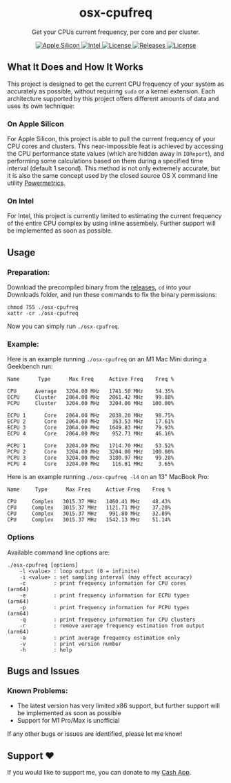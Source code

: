 <h1 align="center" style="">osx-cpufreq</h1>

<p align="center">
    Get your CPUs current frequency, per core and per cluster.
</p>
<p align="center">
    <a href="">
       <img alt="Apple Silicon" src="https://img.shields.io/badge/Apple_Silicon-M1_Support-red.svg"/>
    </a>
    <a href="">
       <img alt="Intel" src="https://img.shields.io/badge/Intel-Limited_Support-blue.svg"/>
    </a>
        <a href="https://github.com/BitesPotatoBacks/osx-cpufreq/blob/main/LICENSE">
        <img alt="License" src="https://img.shields.io/github/license/BitesPotatoBacks/osx-cpufreq.svg"/>
    </a>
<!--     <a href="https://github.com/BitesPotatoBacks/osx-cpufreq/stargazers">
        <img alt="License" src="https://img.shields.io/github/stars/BitesPotatoBacks/osx-cpufreq.svg"/>
    </a> -->
    <a href="https://github.com/BitesPotatoBacks/osx-cpufreq/releases">
        <img alt="Releases" src="https://img.shields.io/github/release/BitesPotatoBacks/osx-cpufreq.svg"/>
    </a>
        <a href="https://cash.app/$bitespotatobacks">
        <img alt="License" src="https://img.shields.io/badge/donate-Cash_App-default.svg"/>
    </a>
    <!-- <a href="https://github.com/BitesPotatoBacks/osx-cpufreq/stargazers"><img alt="Stars" src="https://img.shields.io/github/stars/BitesPotatoBacks/osx-cpufreq.svg"/></a>-->
    <br>
</p>

## What It Does and How It Works
This project is designed to get the current CPU frequency of your system as accurately as possible, without requiring `sudo` or a kernel extension. Each architecture supported by this project offers different amounts of data and uses its own technique:
### On Apple Silicon
For Apple Silicon, this project is able to pull the current frequency of your CPU cores and clusters. This near-impossible feat is achieved by accessing the CPU performance state values (which are hidden away in `IOReport`), and performing some calculations based on them during a specified time interval (default 1 second). This method is not only extremely accurate, but it is also the same concept used by the closed source OS X command line utility [Powermetrics](https://www.unix.com/man-page/osx/1/powermetrics/).
### On Intel
For Intel, this project is currently limited to estimating the current frequency of the entire CPU complex by using inline assembely. Further support will be implemented as soon as possible.
## Usage
### Preparation:
Download the precompiled binary from the [releases](https://github.com/BitesPotatoBacks/osx-cpufreq/releases), `cd` into your Downloads folder, and run these commands to fix the binary permissions:
```
chmod 755 ./osx-cpufreq
xattr -cr ./osx-cpufreq
```
Now you can simply run `./osx-cpufreq`.

### Example:
Here is an example running `./osx-cpufreq` on an M1 Mac Mini during a Geekbench run:
```
Name      Type      Max Freq     Active Freq    Freq %

CPU      Average   3204.00 MHz   1741.50 MHz    54.35%
ECPU     Cluster   2064.00 MHz   2061.42 MHz    99.88%
PCPU     Cluster   3204.00 MHz   3204.00 MHz   100.00%

ECPU 1      Core   2064.00 MHz   2038.20 MHz    98.75%
ECPU 2      Core   2064.00 MHz    363.53 MHz    17.61%
ECPU 3      Core   2064.00 MHz   1649.83 MHz    79.93%
ECPU 4      Core   2064.00 MHz    952.71 MHz    46.16%

PCPU 1      Core   3204.00 MHz   1714.70 MHz    53.52%
PCPU 2      Core   3204.00 MHz   3204.00 MHz   100.00%
PCPU 3      Core   3204.00 MHz   3180.97 MHz    99.28%
PCPU 4      Core   3204.00 MHz    116.81 MHz     3.65%
```
Here is an example running `./osx-cpufreq -l4` on an 13" MacBook Pro:
```
Name     Type      Max Freq     Active Freq    Freq %

CPU     Complex   3015.37 MHz   1460.41 MHz    48.43%
CPU     Complex   3015.37 MHz   1121.71 MHz    37.20%
CPU     Complex   3015.37 MHz    991.80 MHz    32.89%
CPU     Complex   3015.37 MHz   1542.13 MHz    51.14%
```
### Options
Available command line options are:
```
./osx-cpufreq [options]
    -l <value> : loop output (0 = infinite)
    -i <value> : set sampling interval (may effect accuracy)
    -c         : print frequency information for CPU cores       (arm64)
    -e         : print frequency information for ECPU types      (arm64)
    -p         : print frequency information for PCPU types      (arm64)
    -q         : print frequency information for CPU clusters
    -r         : remove average frequency estimation from output (arm64)
    -a         : print average frequency estimation only
    -v         : print version number
    -h         : help
```

## Bugs and Issues
### Known Problems:
- The latest version has very limited x86 support, but further support will be implemented as soon as possible
- Support for M1 Pro/Max is unofficial

If any other bugs or issues are identified, please let me know!

## Support ❤️
If you would like to support me, you can donate to my [Cash App](https://cash.app/$bitespotatobacks).
